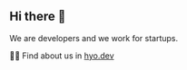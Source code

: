 ## Hi there 👋

We are developers and we work for startups.

🙋‍♀️ Find about us in [hyo.dev](https://hyo.dev)

